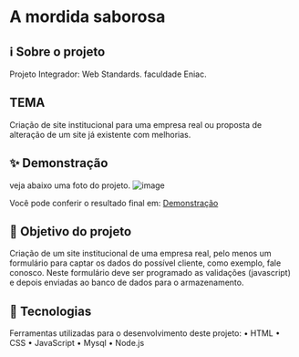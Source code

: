 # A mordida saborosa

## ℹ️ Sobre o projeto

Projeto Integrador: Web Standards. faculdade Eniac.

## TEMA

Criação de site institucional para uma empresa
real ou proposta de alteração de um site já existente
com melhorias.

## ✨ Demonstração

veja abaixo uma foto do projeto.
![image](https://user-images.githubusercontent.com/62390902/109430754-ad7a2d80-79e1-11eb-9b2c-bb9d20a34526.png)

Você pode conferir o resultado final em: [Demonstração](https://mordida-saborosa.netlify.app/)

## 🎯 Objetivo do projeto

Criação de um site institucional de uma
empresa real, pelo menos um formulário para captar
os dados do possível cliente, como exemplo, fale
conosco. Neste formulário deve ser programado as
validações (javascript) e depois enviadas ao banco de
dados para o armazenamento.

## 📝 Tecnologias

Ferramentas utilizadas para o desenvolvimento deste
projeto:
• HTML
• CSS
• JavaScript
• Mysql
• Node.js
